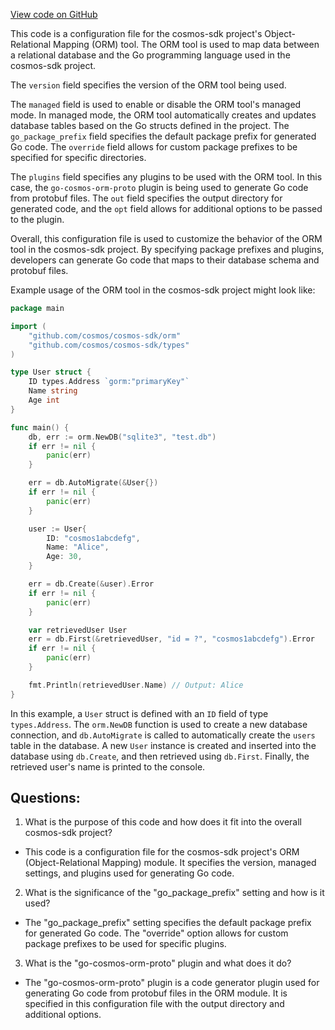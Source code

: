[View code on GitHub](https://github.com/cosmos/cosmos-sdk.git/orm/internal/buf.proto.gen.yaml)

This code is a configuration file for the cosmos-sdk project's Object-Relational Mapping (ORM) tool. The ORM tool is used to map data between a relational database and the Go programming language used in the cosmos-sdk project. 

The `version` field specifies the version of the ORM tool being used. 

The `managed` field is used to enable or disable the ORM tool's managed mode. In managed mode, the ORM tool automatically creates and updates database tables based on the Go structs defined in the project. The `go_package_prefix` field specifies the default package prefix for generated Go code. The `override` field allows for custom package prefixes to be specified for specific directories. 

The `plugins` field specifies any plugins to be used with the ORM tool. In this case, the `go-cosmos-orm-proto` plugin is being used to generate Go code from protobuf files. The `out` field specifies the output directory for generated code, and the `opt` field allows for additional options to be passed to the plugin. 

Overall, this configuration file is used to customize the behavior of the ORM tool in the cosmos-sdk project. By specifying package prefixes and plugins, developers can generate Go code that maps to their database schema and protobuf files. 

Example usage of the ORM tool in the cosmos-sdk project might look like:

```go
package main

import (
    "github.com/cosmos/cosmos-sdk/orm"
    "github.com/cosmos/cosmos-sdk/types"
)

type User struct {
    ID types.Address `gorm:"primaryKey"`
    Name string
    Age int
}

func main() {
    db, err := orm.NewDB("sqlite3", "test.db")
    if err != nil {
        panic(err)
    }

    err = db.AutoMigrate(&User{})
    if err != nil {
        panic(err)
    }

    user := User{
        ID: "cosmos1abcdefg",
        Name: "Alice",
        Age: 30,
    }

    err = db.Create(&user).Error
    if err != nil {
        panic(err)
    }

    var retrievedUser User
    err = db.First(&retrievedUser, "id = ?", "cosmos1abcdefg").Error
    if err != nil {
        panic(err)
    }

    fmt.Println(retrievedUser.Name) // Output: Alice
}
```

In this example, a `User` struct is defined with an `ID` field of type `types.Address`. The `orm.NewDB` function is used to create a new database connection, and `db.AutoMigrate` is called to automatically create the `users` table in the database. A new `User` instance is created and inserted into the database using `db.Create`, and then retrieved using `db.First`. Finally, the retrieved user's name is printed to the console.
## Questions: 
 1. What is the purpose of this code and how does it fit into the overall cosmos-sdk project?
- This code is a configuration file for the cosmos-sdk project's ORM (Object-Relational Mapping) module. It specifies the version, managed settings, and plugins used for generating Go code.

2. What is the significance of the "go_package_prefix" setting and how is it used?
- The "go_package_prefix" setting specifies the default package prefix for generated Go code. The "override" option allows for custom package prefixes to be used for specific plugins.

3. What is the "go-cosmos-orm-proto" plugin and what does it do?
- The "go-cosmos-orm-proto" plugin is a code generator plugin used for generating Go code from protobuf files in the ORM module. It is specified in this configuration file with the output directory and additional options.